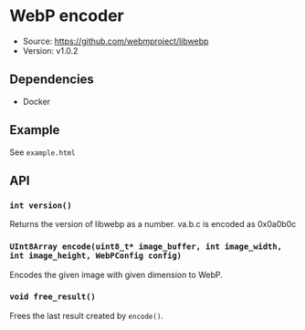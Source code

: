 # WebP encoder

- Source: <https://github.com/webmproject/libwebp>
- Version: v1.0.2

## Dependencies

- Docker

## Example

See `example.html`

## API

### `int version()`

Returns the version of libwebp as a number. va.b.c is encoded as 0x0a0b0c

### `UInt8Array encode(uint8_t* image_buffer, int image_width, int image_height, WebPConfig config)`

Encodes the given image with given dimension to WebP.

### `void free_result()`

Frees the last result created by `encode()`.
